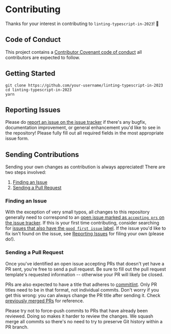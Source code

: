 # Contributing

Thanks for your interest in contributing to `linting-typescript-in-2023`! 💖

## Code of Conduct

This project contains a [Contributor Covenant code of conduct](./CODE_OF_CONDUCT.md) all contributors are expected to follow.

## Getting Started

```shell
git clone https://github.com/your-username/linting-typescript-in-2023
cd linting-typescript-in-2023
yarn
```

## Reporting Issues

Please do [report an issue on the issue tracker](https://github.com/JoshuaKGoldberg/linting-typescript-in-2023/issues/new/choose) if there's any bugfix, documentation improvement, or general enhancement you'd like to see in the repository!
Please fully fill out all required fields in the most appropriate issue form.

## Sending Contributions

Sending your own changes as contribution is always appreciated!
There are two steps involved:

1. [Finding an Issue](#finding-an-issue)
2. [Sending a Pull Request](#sending-a-pull-request)

### Finding an Issue

With the exception of very small typos, all changes to this repository generally need to correspond to an [open issue marked as `accepting prs` on the issue tracker](https://github.com/JoshuaKGoldberg/linting-typescript-in-2023/issues?q=is%3Aopen+is%3Aissue+label%3A%22accepting+prs%22).
If this is your first time contributing, consider searching for [issues that also have the `good first issue` label](https://github.com/JoshuaKGoldberg/linting-typescript-in-2023/issues?q=is%3Aopen+is%3Aissue+label%3A%22accepting+prs%22+label%3A%22good+first+issue%22).
If the issue you'd like to fix isn't found on the issue, see [Reporting Issues](#reporting-issues) for filing your own (please do!).

### Sending a Pull Request

Once you've identified an open issue accepting PRs that doesn't yet have a PR sent, you're free to send a pull request.
Be sure to fill out the pull request template's requested information -- otherwise your PR will likely be closed.

PRs are also expected to have a title that adheres to [commitlint](https://github.com/conventional-changelog/commitlint).
Only PR titles need to be in that format, not individual commits.
Don't worry if you get this wrong: you can always change the PR title after sending it.
Check [previously merged PRs](https://github.com/JoshuaKGoldberg/linting-typescript-in-2023/pulls?q=is%3Apr+is%3Amerged+-label%3Adependencies+) for reference.

Please try not to force-push commits to PRs that have already been reviewed.
Doing so makes it harder to review the changes.
We squash merge all commits so there's no need to try to preserve Git history within a PR branch.
